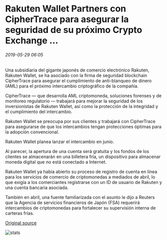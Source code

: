 # Rakuten Wallet Partners con CipherTrace para asegurar la seguridad de su próximo Crypto Exchange ...

###### 2019-05-29 06:05

Una subsidiaria del gigante japonés de comercio electrónico Rakuten, Rakuten Wallet, se ha asociado con la firma de seguridad blockchain CipherTrace para asegurar el cumplimiento de anti-blanqueo de dinero (AML) para el próximo intercambio criptográfico de la compañía.

CipherTrace — que desarrolla AML criptomoneda, soluciones forenses y de monitoreo regulatorio — trabajará para mejorar la seguridad de los inversionistas de Rakuten Wallet, así como la protección de la integridad y el cumplimiento del intercambio.

Rakuten Wallet se preocupa por sus clientes y trabajará con CipherTrace para asegurarse de que los intercambios tengan protecciones óptimas para la adopción convencional.

Rakuten Wallet planea lanzar el intercambio en junio.

Al parecer, la apertura de una cuenta será gratuita y los fondos de los clientes se almacenarán en una billetera fría, un dispositivo para almacenar moneda digital que no está conectado a Internet.

Rakuten Wallet ya había abierto su proceso de registro de cuenta en línea para los servicios de comercio de criptomonedas a mediados de abril, lo que exigía a los comerciantes registrarse con un ID de usuario de Rakuten y una cuenta bancaria asociada.

También en abril, una fuente familiarizada con el asunto le dijo a Reuters que la Agencia de servicios financieros de Japón (FSA) requerirá intercambios de criptomonedas para fortalecer su supervisión interna de carteras frías.

[Original source](https://cointelegraph.com/news/rakuten-wallet-partners-with-ciphertrace-to-assure-safety-of-its-upcoming-crypto-exchange)

![stats](https://c.statcounter.com/11760860/0/a89fa40b/1/ "stats")